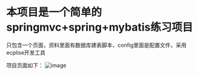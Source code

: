 # 本项目是一个简单的springmvc+spring+mybatis练习项目

只包含一个页面，资料里面有数据库建表脚本，config里面是配置文件，采用ecplise开发工具

项目页面如下：
![image](https://github.com/ruanwenjun/firstproject/edit/master/SSM简单练习项目--CRM/images/index.png)
